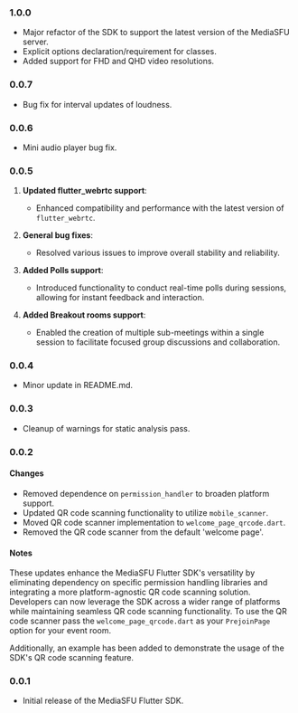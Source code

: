 ### 1.0.0
* Major refactor of the SDK to support the latest version of the MediaSFU server.
* Explicit options declaration/requirement for classes.
* Added support for FHD and QHD video resolutions.

### 0.0.7
* Bug fix for interval updates of loudness. 

### 0.0.6
* Mini audio player bug fix.   

### 0.0.5
1. **Updated flutter_webrtc support**:
   - Enhanced compatibility and performance with the latest version of `flutter_webrtc`.

2. **General bug fixes**:
   - Resolved various issues to improve overall stability and reliability.

3. **Added Polls support**:
   - Introduced functionality to conduct real-time polls during sessions, allowing for instant feedback and interaction.

4. **Added Breakout rooms support**:
   - Enabled the creation of multiple sub-meetings within a single session to facilitate focused group discussions and collaboration.


### 0.0.4

* Minor update in README.md.

### 0.0.3

* Cleanup of warnings for static analysis pass.

### 0.0.2

#### Changes

- Removed dependence on `permission_handler` to broaden platform support.
- Updated QR code scanning functionality to utilize `mobile_scanner`.
- Moved QR code scanner implementation to `welcome_page_qrcode.dart`.
- Removed the QR code scanner from the default 'welcome page'.

#### Notes

These updates enhance the MediaSFU Flutter SDK's versatility by eliminating dependency on specific permission handling libraries and integrating a more platform-agnostic QR code scanning solution. Developers can now leverage the SDK across a wider range of platforms while maintaining seamless QR code scanning functionality.
To use the QR code scanner pass the `welcome_page_qrcode.dart` as your `PrejoinPage` option for your event room.

Additionally, an example has been added to demonstrate the usage of the SDK's QR code scanning feature.

### 0.0.1

* Initial release of the MediaSFU Flutter SDK.